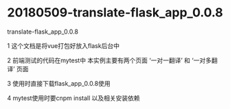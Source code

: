 # 20180509-translate-flask_app_0.0.8
translate-flask_app_0.0.8

1 这个文档是将vue打包好放入flask后台中

2 前端测试的代码在mytest中 本实例主要有两个页面 ‘一对一翻译’ 和 ‘一对多翻译’ 页面

3 使用时直接下载flask_app_0.0.8使用

4 mytest使用时要cnpm install 以及相关安装依赖
